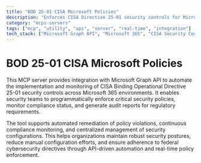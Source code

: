 ```yaml
---
title: "BOD 25-01 CISA Microsoft Policies"
description: "Enforces CISA Directive 25-01 security controls for Microsoft 365 via Microsoft Graph API, enabling automated policy management and compliance monitoring."
category: "mcps-servers"
tags: ["mcp", "utility", "api", "server", "real-time", "integration"]
tech_stack: ["Microsoft Graph API", "Microsoft 365", "CISA Security Controls", "Policy Management", "Compliance Monitoring"]
---
```


# BOD 25-01 CISA Microsoft Policies

This MCP server provides integration with Microsoft Graph API to automate the implementation and monitoring of CISA Binding Operational Directive 25-01 security controls across Microsoft 365 environments. It enables security teams to programmatically enforce critical security policies, monitor compliance status, and generate audit reports for regulatory requirements.

The tool supports automated remediation of policy violations, continuous compliance monitoring, and centralized management of security configurations. This helps organizations maintain robust security postures, reduce manual configuration efforts, and ensure adherence to federal cybersecurity directives through API-driven automation and real-time policy enforcement.
